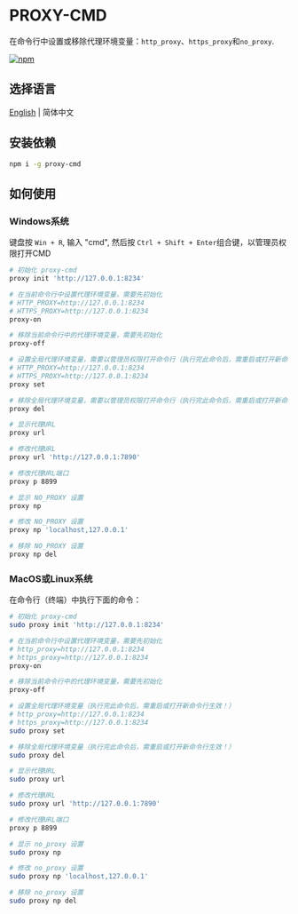 # PROXY-CMD

在命令行中设置或移除代理环境变量：`http_proxy`、`https_proxy`和`no_proxy`.

[![npm](https://img.shields.io/npm/v/proxy-cmd.svg)](https://www.npmjs.com/package/proxy-cmd)

## 选择语言

[English](./README.md) | 简体中文

## 安装依赖

```bash
npm i -g proxy-cmd
```

## 如何使用

### Windows系统

键盘按 `Win + R`, 输入 "cmd", 然后按 `Ctrl + Shift + Enter`组合键，以管理员权限打开CMD

```bash
# 初始化 proxy-cmd
proxy init 'http://127.0.0.1:8234'

# 在当前命令行中设置代理环境变量，需要先初始化
# HTTP_PROXY=http://127.0.0.1:8234
# HTTPS_PROXY=http://127.0.0.1:8234
proxy-on

# 移除当前命令行中的代理环境变量，需要先初始化
proxy-off

# 设置全局代理环境变量，需要以管理员权限打开命令行（执行完此命令后，需重启或打开新命令行生效！）
# HTTP_PROXY=http://127.0.0.1:8234
# HTTPS_PROXY=http://127.0.0.1:8234
proxy set

# 移除全局代理环境变量，需要以管理员权限打开命令行（执行完此命令后，需重启或打开新命令行生效！）
proxy del

# 显示代理URL
proxy url

# 修改代理URL
proxy url 'http://127.0.0.1:7890'

# 修改代理URL端口
proxy p 8899

# 显示 NO_PROXY 设置
proxy np

# 修改 NO_PROXY 设置
proxy np 'localhost,127.0.0.1'

# 移除 NO_PROXY 设置
proxy np del
```

### MacOS或Linux系统

在命令行（终端）中执行下面的命令：

```bash
# 初始化 proxy-cmd
sudo proxy init 'http://127.0.0.1:8234'

# 在当前命令行中设置代理环境变量，需要先初始化
# http_proxy=http://127.0.0.1:8234
# https_proxy=http://127.0.0.1:8234
proxy-on

# 移除当前命令行中的代理环境变量，需要先初始化
proxy-off

# 设置全局代理环境变量（执行完此命令后，需重启或打开新命令行生效！）
# http_proxy=http://127.0.0.1:8234
# https_proxy=http://127.0.0.1:8234
sudo proxy set

# 移除全局代理环境变量（执行完此命令后，需重启或打开新命令行生效！）
sudo proxy del

# 显示代理URL
sudo proxy url

# 修改代理URL
sudo proxy url 'http://127.0.0.1:7890'

# 修改代理URL端口
proxy p 8899

# 显示 no_proxy 设置
sudo proxy np

# 修改 no_proxy 设置
sudo proxy np 'localhost,127.0.0.1'

# 移除 no_proxy 设置
sudo proxy np del
```
